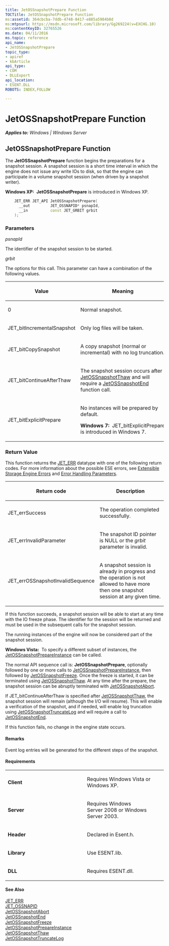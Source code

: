 ```yaml
---
title: JetOSSnapshotPrepare Function
TOCTitle: JetOSSnapshotPrepare Function
ms:assetid: 364cbcba-7ddb-4748-8417-e885a5984b0d
ms:mtpsurl: https://msdn.microsoft.com/library/Gg269224(v=EXCHG.10)
ms:contentKeyID: 32765526
ms.date: 04/11/2016
ms.topic: reference
api_name: 
- JetOSSnapshotPrepare
topic_type: 
- apiref
- kbArticle
api_type: 
- COM
- DLLExport
api_location: 
- ESENT.DLL
ROBOTS: INDEX,FOLLOW

---
```


# JetOSSnapshotPrepare Function


_**Applies to:** Windows | Windows Server_

## JetOSSnapshotPrepare Function

The **JetOSSnapshotPrepare** function begins the preparations for a snapshot session. A snapshot session is a short time interval in which the engine does not issue any write IOs to disk, so that the engine can participate in a volume snapshot session (when driven by a snapshot writer).

**Windows XP:**  **JetOSSnapshotPrepare** is introduced in Windows XP.

```cpp
    JET_ERR JET_API JetOSSnapshotPrepare(
      __out         JET_OSSNAPID* psnapId,
      __in          const JET_GRBIT grbit
    );
```

### Parameters

*psnapId*

The identifier of the snapshot session to be started.

*grbit*

The options for this call. This parameter can have a combination of the following values.

<table>
<colgroup>
<col style="width: 50%" />
<col style="width: 50%" />
</colgroup>
<thead>
<tr class="header">
<th><p>Value</p></th>
<th><p>Meaning</p></th>
</tr>
</thead>
<tbody>
<tr class="odd">
<td><p>0</p></td>
<td><p>Normal snapshot.</p></td>
</tr>
<tr class="even">
<td><p>JET_bitIncrementalSnapshot</p></td>
<td><p>Only log files will be taken.</p></td>
</tr>
<tr class="odd">
<td><p>JET_bitCopySnapshot</p></td>
<td><p>A copy snapshot (normal or incremental) with no log truncation.</p></td>
</tr>
<tr class="even">
<td><p>JET_bitContinueAfterThaw</p></td>
<td><p>The snapshot session occurs after <a href="gg269229(v=exchg.10).md">JetOSSnapshotThaw</a> and will require a <a href="gg294136(v=exchg.10).md">JetOSSnapshotEnd</a> function call.</p></td>
</tr>
<tr class="odd">
<td><p>JET_bitExplicitPrepare</p></td>
<td><p>No instances will be prepared by default.</p>
<p><strong>Windows 7:</strong>  JET_bitExplicitPrepare is introduced in Windows 7.</p></td>
</tr>
</tbody>
</table>


### Return Value

This function returns the [JET_ERR](./jet-err.md) datatype with one of the following return codes. For more information about the possible ESE errors, see [Extensible Storage Engine Errors](./extensible-storage-engine-errors.md) and [Error Handling Parameters](./error-handling-parameters.md).

<table>
<colgroup>
<col style="width: 50%" />
<col style="width: 50%" />
</colgroup>
<thead>
<tr class="header">
<th><p>Return code</p></th>
<th><p>Description</p></th>
</tr>
</thead>
<tbody>
<tr class="odd">
<td><p>JET_errSuccess</p></td>
<td><p>The operation completed successfully.</p></td>
</tr>
<tr class="even">
<td><p>JET_errInvalidParameter</p></td>
<td><p>The snapshot ID pointer is NULL or the <em>grbit</em> parameter is invalid.</p></td>
</tr>
<tr class="odd">
<td><p>JET_errOSSnapshotInvalidSequence</p></td>
<td><p>A snapshot session is already in progress and the operation is not allowed to have more then one snapshot session at any given time.</p></td>
</tr>
</tbody>
</table>


If this function succeeds, a snapshot session will be able to start at any time with the IO freeze phase. The identifier for the session will be returned and must be used in the subsequent calls for the snapshot session.

The running instances of the engine will now be considered part of the snapshot session.

**Windows Vista:**  To specify a different subset of instances, the [JetOSSnapshotPrepareInstance](./jetossnapshotprepareinstance-function.md) can be called.

The normal API sequence call is: **JetOSSnapshotPrepare**, optionally followed by one or more calls to [JetOSSnapshotPrepareInstance](./jetossnapshotprepareinstance-function.md), then followed by [JetOSSnapshotFreeze](./jetossnapshotfreeze-function.md). Once the freeze is started, it can be terminated using [JetOSSnapshotThaw](./jetossnapshotthaw-function.md). At any time after the prepare, the snapshot session can be abruptly terminated with [JetOSSnapshotAbort](./jetossnapshotabort-function.md).

If JET_bitContinueAfterThaw is specified after [JetOSSnapshotThaw](./jetossnapshotthaw-function.md), the snapshot session will remain (although the I/O will resume). This will enable a verification of the snapshot, and if needed, will enable log truncation using [JetOSSnapshotTruncateLog](./jetossnapshottruncatelog-function.md) and will require a call to [JetOSSnapshotEnd](./jetossnapshotend-function.md).

If this function fails, no change in the engine state occurs.

#### Remarks

Event log entries will be generated for the different steps of the snapshot.

#### Requirements

<table>
<colgroup>
<col style="width: 50%" />
<col style="width: 50%" />
</colgroup>
<tbody>
<tr class="odd">
<td><p><strong>Client</strong></p></td>
<td><p>Requires Windows Vista or Windows XP.</p></td>
</tr>
<tr class="even">
<td><p><strong>Server</strong></p></td>
<td><p>Requires Windows Server 2008 or Windows Server 2003.</p></td>
</tr>
<tr class="odd">
<td><p><strong>Header</strong></p></td>
<td><p>Declared in Esent.h.</p></td>
</tr>
<tr class="even">
<td><p><strong>Library</strong></p></td>
<td><p>Use ESENT.lib.</p></td>
</tr>
<tr class="odd">
<td><p><strong>DLL</strong></p></td>
<td><p>Requires ESENT.dll.</p></td>
</tr>
</tbody>
</table>


#### See Also

[JET_ERR](./jet-err.md)  
[JET_OSSNAPID](./jet-ossnapid.md)  
[JetOSSnapshotAbort](./jetossnapshotabort-function.md)  
[JetOSSnapshotEnd](./jetossnapshotend-function.md)  
[JetOSSnapshotFreeze](./jetossnapshotfreeze-function.md)  
[JetOSSnapshotPrepareInstance](./jetossnapshotprepareinstance-function.md)  
[JetOSSnapshotThaw](./jetossnapshotthaw-function.md)  
[JetOSSnapshotTruncateLog](./jetossnapshottruncatelog-function.md)
